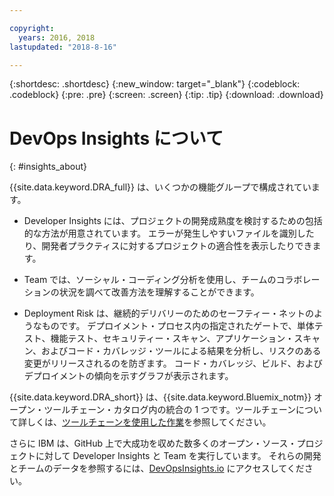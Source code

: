 ```yaml
---

copyright:
  years: 2016, 2018
lastupdated: "2018-8-16"

---
```


{:shortdesc: .shortdesc}
{:new_window: target="_blank"}
{:codeblock: .codeblock}
{:pre: .pre}
{:screen: .screen}
{:tip: .tip}
{:download: .download}

# DevOps Insights について
{: #insights_about}

{{site.data.keyword.DRA_full}} は、いくつかの機能グループで構成されています。

   * Developer Insights には、プロジェクトの開発成熟度を検討するための包括的な方法が用意されています。 エラーが発生しやすいファイルを識別したり、開発者プラクティスに対するプロジェクトの適合性を表示したりできます。

   * Team では、ソーシャル・コーディング分析を使用し、チームのコラボレーションの状況を調べて改善方法を理解することができます。

   * Deployment Risk は、継続的デリバリーのためのセーフティー・ネットのようなものです。 デプロイメント・プロセス内の指定されたゲートで、単体テスト、機能テスト、セキュリティー・スキャン、アプリケーション・スキャン、およびコード・カバレッジ・ツールによる結果を分析し、リスクのある変更がリリースされるのを防ぎます。 コード・カバレッジ、ビルド、およびデプロイメントの傾向を示すグラフが表示されます。  

{{site.data.keyword.DRA_short}} は、{{site.data.keyword.Bluemix_notm}} オープン・ツールチェーン・カタログ内の統合の 1 つです。ツールチェーンについて詳しくは、[ツールチェーンを使用した作業](/docs/services/ContinuousDelivery/toolchains_working.html)を参照してください。

さらに IBM は、GitHub 上で大成功を収めた数多くのオープン・ソース・プロジェクトに対して Developer Insights と Team を実行しています。 それらの開発とチームのデータを参照するには、[DevOpsInsights.io](http://devopsinsights.io/) にアクセスしてください。
